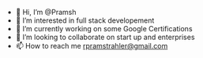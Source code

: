 - 👋 Hi, I’m @Pramsh
- 👀 I’m interested in full stack developement
- 🌱 I’m currently working on some Google Certifications
- 💞️ I’m looking to collaborate on start up and enterprises
- 📫 How to reach me rpramstrahler@gmail.com

<!---
Pramsh/Pramsh is a ✨ special ✨ repository because its `README.md` (this file) appears on your GitHub profile.
You can click the Preview link to take a look at your changes.
--->
